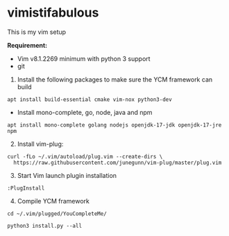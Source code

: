 # vimistifabulous

This is my vim setup

**Requirement:**

- Vim v8.1.2269 minimum with python 3 support
- git

1. Install the following packages to make sure the YCM framework can build


```
apt install build-essential cmake vim-nox python3-dev
```

- Install mono-complete, go, node, java and npm

```
apt install mono-complete golang nodejs openjdk-17-jdk openjdk-17-jre npm
```

2. Install vim-plug:

```
curl -fLo ~/.vim/autoload/plug.vim --create-dirs \
  https://raw.githubusercontent.com/junegunn/vim-plug/master/plug.vim

```
3. Start Vim launch plugin installation

```
:PlugInstall

```
4. Compile YCM framework

```
cd ~/.vim/plugged/YouCompleteMe/

python3 install.py --all

```
